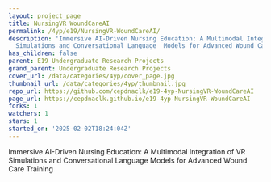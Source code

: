 ```yaml
---
layout: project_page
title: NursingVR WoundCareAI
permalink: /4yp/e19/NursingVR-WoundCareAI/
description: 'Immersive AI-Driven Nursing Education: A Multimodal Integration of VR
  Simulations and Conversational Language  Models for Advanced Wound Care Training'
has_children: false
parent: E19 Undergraduate Research Projects
grand_parent: Undergraduate Research Projects
cover_url: /data/categories/4yp/cover_page.jpg
thumbnail_url: /data/categories/4yp/thumbnail.jpg
repo_url: https://github.com/cepdnaclk/e19-4yp-NursingVR-WoundCareAI
page_url: https://cepdnaclk.github.io/e19-4yp-NursingVR-WoundCareAI
forks: 1
watchers: 1
stars: 1
started_on: '2025-02-02T18:24:04Z'
---
```


Immersive AI-Driven Nursing Education: A Multimodal Integration of VR Simulations and Conversational Language  Models for Advanced Wound Care Training